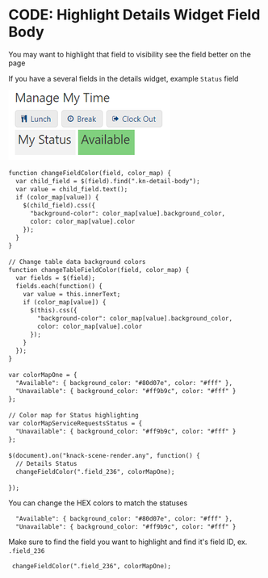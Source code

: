 # CODE: Highlight Details Widget Field Body

You may want to highlight that field to visibility see the field better on the page

If you have a several fields in the details widget, example `Status` field

![](../../.gitbook/assets/highlight_details_widget_field.png)

```text
function changeFieldColor(field, color_map) {
  var child_field = $(field).find(".kn-detail-body");
  var value = child_field.text();
  if (color_map[value]) {
    $(child_field).css({
      "background-color": color_map[value].background_color,
      color: color_map[value].color
    });
  }
}

// Change table data background colors 
function changeTableFieldColor(field, color_map) {
  var fields = $(field);
  fields.each(function() {
    var value = this.innerText;
    if (color_map[value]) {
      $(this).css({
        "background-color": color_map[value].background_color,
        color: color_map[value].color
      });
    }
  });
}

var colorMapOne = {
  "Available": { background_color: "#80d07e", color: "#fff" },
  "Unavailable": { background_color: "#ff9b9c", color: "#fff" }
};

// Color map for Status highlighting
var colorMapServiceRequestsStatus = {
  "Unavailable": { background_color: "#ff9b9c", color: "#fff" }
};

$(document).on("knack-scene-render.any", function() {
  // Details Status
  changeFieldColor(".field_236", colorMapOne);

});
```

You can change the HEX colors to match the statuses

```text
  "Available": { background_color: "#80d07e", color: "#fff" },
  "Unavailable": { background_color: "#ff9b9c", color: "#fff" }
```

Make sure to find the field you want to highlight and find it's field ID, ex. `.field_236`

```text
 changeFieldColor(".field_236", colorMapOne);
```



